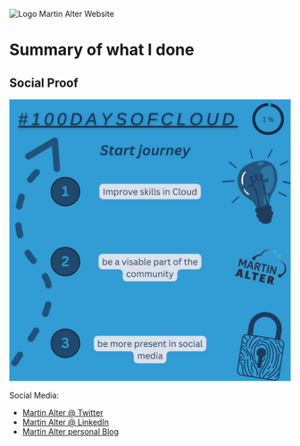 ![Logo Martin Alter Website](https://martinalterhome.files.wordpress.com/2020/12/cropped-logo-martin-alter-rgb.jpg)

# Summary of what I done


## Social Proof

<p align="center">
  <img src="Journey/001/100DaysOfCloud - Day 1.jpg">
</p>



Social Media:
- [Martin Alter @ Twitter](https://twitter.com/altermartin)
- [Martin Alter @ LinkedIn](https://www.linkedin.com/in/martin-alter)
- [Martin Alter personal Blog](https://martinalter.de)
